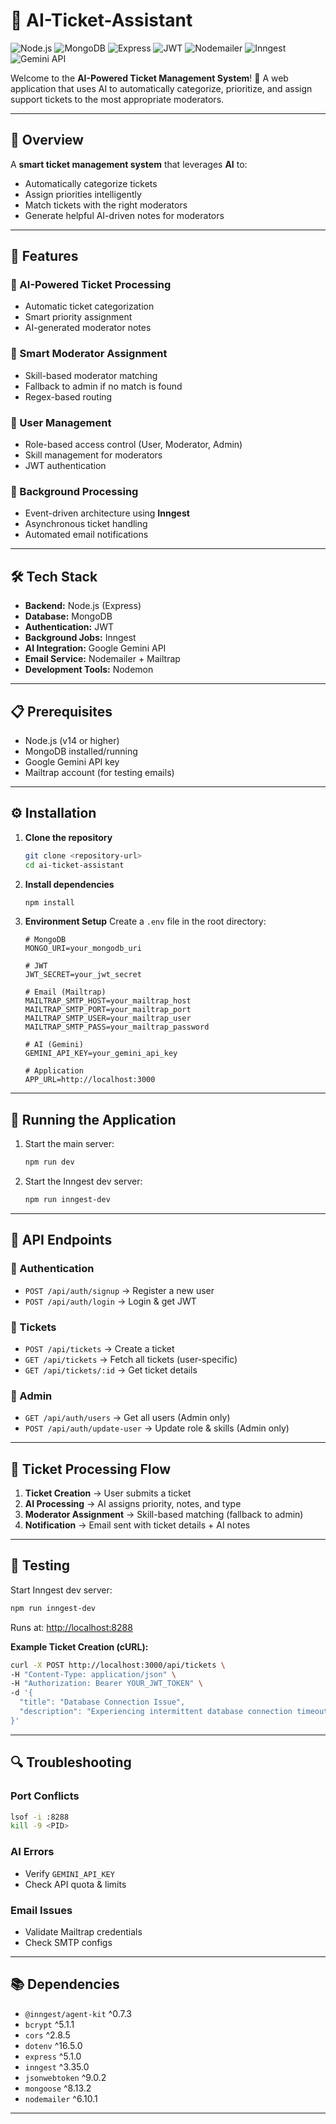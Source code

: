 # 🎫 AI-Ticket-Assistant

![Node.js](https://img.shields.io/badge/Node.js-339933?style=for-the-badge\&logo=node.js\&logoColor=white)
![MongoDB](https://img.shields.io/badge/MongoDB-47A248?style=for-the-badge\&logo=mongodb\&logoColor=white)
![Express](https://img.shields.io/badge/Express.js-000000?style=for-the-badge\&logo=express\&logoColor=white)
![JWT](https://img.shields.io/badge/JWT-black?style=for-the-badge\&logo=jsonwebtokens)
![Nodemailer](https://img.shields.io/badge/Nodemailer-00979D?style=for-the-badge\&logo=gmail\&logoColor=white)
![Inngest](https://img.shields.io/badge/Inngest-1E90FF?style=for-the-badge)
![Gemini API](https://img.shields.io/badge/Google%20Gemini-4285F4?style=for-the-badge\&logo=google\&logoColor=white)

Welcome to the **AI-Powered Ticket Management System**! 🎉
A web application that uses AI to automatically categorize, prioritize, and assign support tickets to the most appropriate moderators.

---

## 📌 Overview

A **smart ticket management system** that leverages **AI** to:

* Automatically categorize tickets
* Assign priorities intelligently
* Match tickets with the right moderators
* Generate helpful AI-driven notes for moderators

---

## 🚀 Features

### 🔹 AI-Powered Ticket Processing

* Automatic ticket categorization
* Smart priority assignment
* AI-generated moderator notes

### 🔹 Smart Moderator Assignment

* Skill-based moderator matching
* Fallback to admin if no match is found
* Regex-based routing

### 🔹 User Management

* Role-based access control (User, Moderator, Admin)
* Skill management for moderators
* JWT authentication

### 🔹 Background Processing

* Event-driven architecture using **Inngest**
* Asynchronous ticket handling
* Automated email notifications

---

## 🛠️ Tech Stack

* **Backend:** Node.js (Express)
* **Database:** MongoDB
* **Authentication:** JWT
* **Background Jobs:** Inngest
* **AI Integration:** Google Gemini API
* **Email Service:** Nodemailer + Mailtrap
* **Development Tools:** Nodemon

---

## 📋 Prerequisites

* Node.js (v14 or higher)
* MongoDB installed/running
* Google Gemini API key
* Mailtrap account (for testing emails)

---

## ⚙️ Installation

1. **Clone the repository**

   ```bash
   git clone <repository-url>
   cd ai-ticket-assistant
   ```

2. **Install dependencies**

   ```bash
   npm install
   ```

3. **Environment Setup**
   Create a `.env` file in the root directory:

   ```env
   # MongoDB
   MONGO_URI=your_mongodb_uri

   # JWT
   JWT_SECRET=your_jwt_secret

   # Email (Mailtrap)
   MAILTRAP_SMTP_HOST=your_mailtrap_host
   MAILTRAP_SMTP_PORT=your_mailtrap_port
   MAILTRAP_SMTP_USER=your_mailtrap_user
   MAILTRAP_SMTP_PASS=your_mailtrap_password

   # AI (Gemini)
   GEMINI_API_KEY=your_gemini_api_key

   # Application
   APP_URL=http://localhost:3000
   ```

---

## 🚀 Running the Application

1. Start the main server:

   ```bash
   npm run dev
   ```

2. Start the Inngest dev server:

   ```bash
   npm run inngest-dev
   ```

---

## 📝 API Endpoints

### 🔹 Authentication

* `POST /api/auth/signup` → Register a new user
* `POST /api/auth/login` → Login & get JWT

### 🔹 Tickets

* `POST /api/tickets` → Create a ticket
* `GET /api/tickets` → Fetch all tickets (user-specific)
* `GET /api/tickets/:id` → Get ticket details

### 🔹 Admin

* `GET /api/auth/users` → Get all users (Admin only)
* `POST /api/auth/update-user` → Update role & skills (Admin only)

---

## 🔄 Ticket Processing Flow

1. **Ticket Creation** → User submits a ticket
2. **AI Processing** → AI assigns priority, notes, and type
3. **Moderator Assignment** → Skill-based matching (fallback to admin)
4. **Notification** → Email sent with ticket details + AI notes

---

## 🧪 Testing

Start Inngest dev server:

```bash
npm run inngest-dev
```

Runs at: [http://localhost:8288](http://localhost:8288)

**Example Ticket Creation (cURL):**

```bash
curl -X POST http://localhost:3000/api/tickets \
-H "Content-Type: application/json" \
-H "Authorization: Bearer YOUR_JWT_TOKEN" \
-d '{
  "title": "Database Connection Issue",
  "description": "Experiencing intermittent database connection timeouts"
}'
```

---

## 🔍 Troubleshooting

### Port Conflicts

```bash
lsof -i :8288
kill -9 <PID>
```

### AI Errors

* Verify `GEMINI_API_KEY`
* Check API quota & limits

### Email Issues

* Validate Mailtrap credentials
* Check SMTP configs

---

## 📚 Dependencies

* `@inngest/agent-kit` ^0.7.3
* `bcrypt` ^5.1.1
* `cors` ^2.8.5
* `dotenv` ^16.5.0
* `express` ^5.1.0
* `inngest` ^3.35.0
* `jsonwebtoken` ^9.0.2
* `mongoose` ^8.13.2
* `nodemailer` ^6.10.1

---
